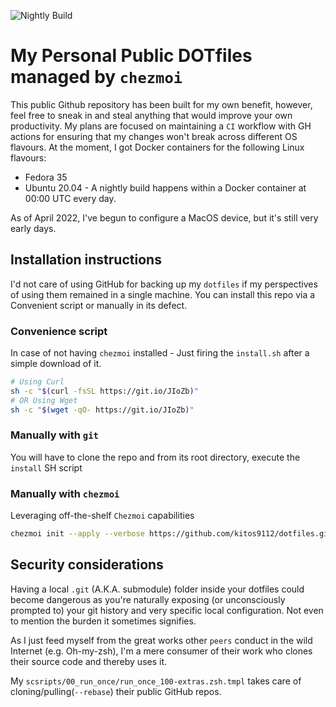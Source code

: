 ![Nightly Build](https://github.com/kitos9112/dotfiles/actions/workflows/schedule-nightly-build.yaml/badge.svg)
# My Personal Public DOTfiles managed by `chezmoi`

This public Github repository has been built for my own benefit, however, feel free to sneak in and steal anything that would improve your own productivity.
My plans are focused on maintaining a `CI` workflow with GH actions for ensuring that my changes won't break across different OS flavours.
At the moment, I got Docker containers for the following Linux flavours:

- Fedora 35
- Ubuntu 20.04 - A nightly build happens within a Docker container at 00:00 UTC every day.

As of April 2022, I've begun to configure a MacOS device, but it's still very early days.
## Installation instructions

I'd not care of using GitHub for backing up my `dotfiles` if my perspectives of using them remained in a single machine.
You can install this repo via a Convenient script or manually in its defect.

### Convenience script

In case of not having `chezmoi` installed - Just firing the `install.sh` after a simple download of it.

```bash
# Using Curl
sh -c "$(curl -fsSL https://git.io/JIoZb)"
# OR Using Wget
sh -c "$(wget -qO- https://git.io/JIoZb)"
```

### Manually with `git`

You will have to clone the repo and from its root directory, execute the `install` SH script

### Manually with `chezmoi`

Leveraging off-the-shelf `Chezmoi` capabilities

```bash
chezmoi init --apply --verbose https://github.com/kitos9112/dotfiles.git
```

## Security considerations

Having a local `.git` (A.K.A. submodule) folder inside your dotfiles could become dangerous as you're naturally exposing (or unconsciously prompted to) your git history and very specific local configuration. Not even to mention the burden it sometimes signifies.

As I just feed myself from the great works other `peers` conduct in the wild Internet (e.g. Oh-my-zsh), I'm a mere consumer of their work who clones their source code and thereby uses it.

My `scsripts/00_run_once/run_once_100-extras.zsh.tmpl` takes care of cloning/pulling(`--rebase`) their public GitHub repos.
